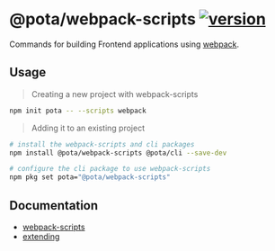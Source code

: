# @pota/webpack-scripts [![version](https://img.shields.io/npm/v/@pota/webpack-scripts.svg?label=%20)](https://npmjs.org/package/@pota/webpack-scripts)

Commands for building Frontend applications using [webpack](https://github.com/webpack/webpack).

## Usage

> Creating a new project with webpack-scripts

```bash
npm init pota -- --scripts webpack
```

> Adding it to an existing project

```bash
# install the webpack-scripts and cli packages
npm install @pota/webpack-scripts @pota/cli --save-dev

# configure the cli package to use webpack-scripts
npm pkg set pota="@pota/webpack-scripts"
```

## Documentation

- [webpack-scripts](https://mediamonks.github.io/pota/scripts/webpack)
- [extending](https://github.com/mediamonks/pota/blob/main/core/cli/docs/extending.md)
